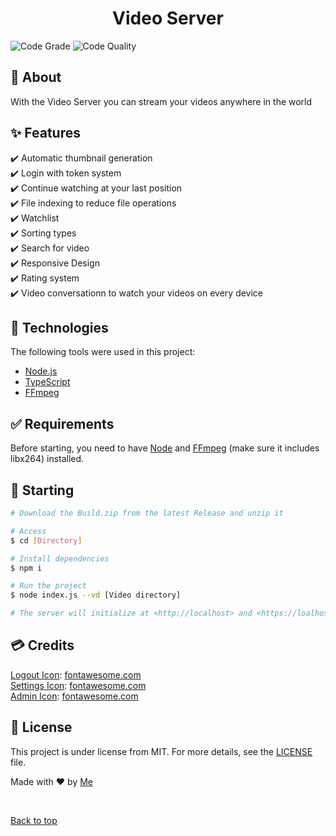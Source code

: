 <h1 align="center">Video Server</h1>

![Code Grade](https://www.code-inspector.com/project/15078/status/svg)
![Code Quality](https://www.code-inspector.com/project/15078/score/svg)
## :dart: About ##

With the Video Server you can stream your videos anywhere in the world

## :sparkles: Features ##

:heavy_check_mark: Automatic thumbnail generation\
:heavy_check_mark: Login with token system\
:heavy_check_mark: Continue watching at your last position\
:heavy_check_mark: File indexing to reduce file operations\
:heavy_check_mark: Watchlist\
:heavy_check_mark: Sorting types\
:heavy_check_mark: Search for video\
:heavy_check_mark: Responsive Design\
:heavy_check_mark: Rating system\
:heavy_check_mark: Video conversationn to watch your videos on every device

## :rocket: Technologies ##

The following tools were used in this project:

- [Node.js](https://nodejs.org/en/)
- [TypeScript](https://www.typescriptlang.org/)
- [FFmpeg](https://ffmpeg.org/)

## :white_check_mark: Requirements ##

Before starting, you need to have [Node](https://nodejs.org/en/) and [FFmpeg](https://ffmpeg.org/) (make sure it includes libx264) installed.

## :checkered_flag: Starting ##

```bash
# Download the Build.zip from the latest Release and unzip it

# Access
$ cd [Directory]

# Install dependencies
$ npm i

# Run the project
$ node index.js --vd [Video directory]

# The server will initialize at <http://localhost> and <https://loalhost> if you provide the SSL keys
```

## 💳 Credits ##

[Logout Icon](https://fontawesome.com/icons/sign-out-alt?style=solid): [fontawesome.com](https://fontawesome.com/)\
[Settings Icon](https://fontawesome.com/icons/user-cog?style=solid): [fontawesome.com](https://fontawesome.com/)\
[Admin Icon](https://fontawesome.com/icons/user-tie?style=solid): [fontawesome.com](https://fontawesome.com/)

## :memo: License ##

This project is under license from MIT. For more details, see the [LICENSE](LICENSE.md) file.


Made with :heart: by <a href="https://github.com/izu-co" target="_blank">Me</a>

&#xa0;

<a href="#top">Back to top</a>
